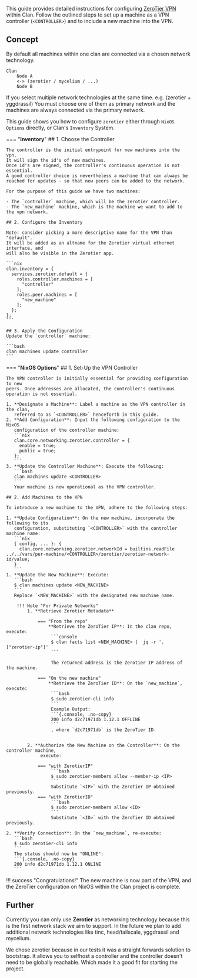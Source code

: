 
This guide provides detailed instructions for configuring
[ZeroTier VPN](https://zerotier.com) within Clan. Follow the
outlined steps to set up a machine as a VPN controller (`<CONTROLLER>`) and to
include a new machine into the VPN.

## Concept

By default all machines within one clan are connected via a chosen network technology.

```{.no-copy}
Clan
    Node A
    <-> (zerotier / mycelium / ...)
    Node B
```

If you select multiple network technologies at the same time. e.g. (zerotier + yggdrassil)
You must choose one of them as primary network and the machines are always connected via the primary network.

This guide shows you how to configure `zerotier` either through `NixOS Options` directly, or Clan's `Inventory` System.


=== "**Inventory**"
    ## 1. Choose the Controller

    The controller is the initial entrypoint for new machines into the vpn.
    It will sign the id's of new machines.
    Once id's are signed, the controller's continuous operation is not essential.
    A good controller choice is nevertheless a machine that can always be reached for updates - so that new peers can be added to the network.

    For the purpose of this guide we have two machines:

    - The `controller` machine, which will be the zerotier controller.
    - The `new_machine` machine, which is the machine we want to add to the vpn network.

    ## 2. Configure the Inventory

    Note: consider picking a more descriptive name for the VPN than "default".
    It will be added as an altname for the Zerotier virtual ethernet interface, and
    will also be visible in the Zerotier app.

    ```nix
    clan.inventory = {
      services.zerotier.default = {
        roles.controller.machines = [
          "controller"
        ];
        roles.peer.machines = [
          "new_machine"
        ];
      };
    };
    ```

    ## 3. Apply the Configuration
    Update the `controller` machine:

    ```bash
    clan machines update controller
    ```


=== "**NixOS Options**"
    ## 1. Set-Up the VPN Controller

    The VPN controller is initially essential for providing configuration to new
    peers. Once addresses are allocated, the controller's continuous operation is not essential.

    1. **Designate a Machine**: Label a machine as the VPN controller in the clan,
       referred to as `<CONTROLLER>` henceforth in this guide.
    2. **Add Configuration**: Input the following configuration to the NixOS
       configuration of the controller machine:
       ```nix
       clan.core.networking.zerotier.controller = {
         enable = true;
         public = true;
       };
       ```
    3. **Update the Controller Machine**: Execute the following:
       ```bash
       clan machines update <CONTROLLER>
       ```
       Your machine is now operational as the VPN controller.

    ## 2. Add Machines to the VPN

    To introduce a new machine to the VPN, adhere to the following steps:

    1. **Update Configuration**: On the new machine, incorporate the following to its
       configuration, substituting `<CONTROLLER>` with the controller machine name:
       ```nix
       { config, ... }: {
         clan.core.networking.zerotier.networkId = builtins.readFile ../../vars/per-machine/<CONTROLLER>/zerotier/zerotier-network-id/value;
       }
       ```
    1. **Update the New Machine**: Execute:
       ```bash
       $ clan machines update <NEW_MACHINE>
       ```
       Replace `<NEW_MACHINE>` with the designated new machine name.

        !!! Note "For Private Networks"
            1. **Retrieve Zerotier Metadata**

                === "From the repo"
                    **Retrieve the ZeroTier IP**: In the clan repo, execute:
                     ```console
                     $ clan facts list <NEW_MACHINE> |  jq -r '.["zerotier-ip"]'
                     ```

                     The returned address is the Zerotier IP address of the machine.

                === "On the new machine"
                    **Retrieve the ZeroTier ID**: On the `new_machine`, execute:
                     ```bash
                     $ sudo zerotier-cli info
                     ```
                     Example Output:
                     ```{.console, .no-copy}
                     200 info d2c71971db 1.12.1 OFFLINE
                     ```
                     , where `d2c71971db` is the ZeroTier ID.


            2. **Authorize the New Machine on the Controller**: On the controller machine,
                 execute:

                === "with ZerotierIP"
                     ```bash
                     $ sudo zerotier-members allow --member-ip <IP>
                     ```
                     Substitute `<IP>` with the ZeroTier IP obtained previously.
                === "with ZerotierID"
                     ```bash
                     $ sudo zerotier-members allow <ID>
                     ```
                     Substitute `<ID>` with the ZeroTier ID obtained previously.

    2. **Verify Connection**: On the `new_machine`, re-execute:
       ```bash
       $ sudo zerotier-cli info
       ```
       The status should now be "ONLINE":
       ```{.console, .no-copy}
       200 info d2c71971db 1.12.1 ONLINE
       ```

!!! success "Congratulations!"
    The new machine is now part of the VPN, and the ZeroTier
    configuration on NixOS within the Clan project is complete.

## Further

Currently you can only use **Zerotier** as networking technology because this is the first network stack we aim to support.
In the future we plan to add additional network technologies like tinc, head/tailscale, yggdrassil and mycelium.

We chose zerotier because in our tests it was a straight forwards solution to bootstrap.
It allows you to selfhost a controller and the controller doesn't need to be globally reachable.
Which made it a good fit for starting the project.
